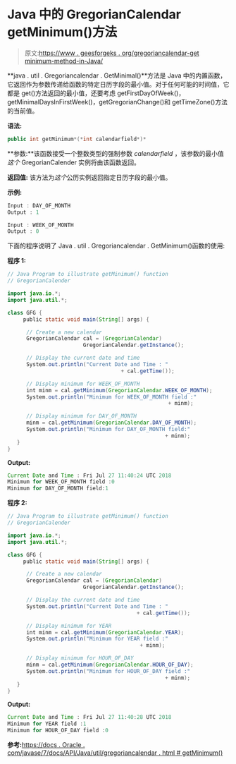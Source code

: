 # Java 中的 GregorianCalendar getMinimum()方法

> 原文:[https://www . geesforgeks . org/gregoriancalendar-get minimum-method-in-Java/](https://www.geeksforgeeks.org/gregoriancalendar-getminimum-method-in-java/)

**java . util . Gregoriancalendar . GetMinimal()**方法是 Java 中的内置函数，它返回作为参数传递给函数的特定日历字段的最小值。对于任何可能的时间值，它都是 get()方法返回的最小值，还要考虑 getFirstDayOfWeek()，getMinimalDaysInFirstWeek()，getGregorianChange()和 getTimeZone()方法的当前值。

**语法:**

```java
public int getMinimum*(*int calendarfield*)*
```

**参数:**该函数接受一个整数类型的强制参数 *calendarfield* ，该参数的最小值*这个* GregorianCalender 实例将由该函数返回。

**返回值:**
该方法为*这个*公历实例返回指定日历字段的最小值。

**示例:**

```java
Input : DAY_OF_MONTH
Output : 1

Input : WEEK_OF_MONTH
Output : 0

```

下面的程序说明了 Java . util . Gregoriancalendar . GetMinimum()函数的使用:

**程序 1:**

```java
// Java Program to illustrate getMinimum() function 
// GregorianCalender

import java.io.*;
import java.util.*;

class GFG {
     public static void main(String[] args) {

      // Create a new calendar
      GregorianCalendar cal = (GregorianCalendar) 
                        GregorianCalendar.getInstance();

      // Display the current date and time
      System.out.println("Current Date and Time : "
                                    + cal.getTime());

      // Display minimum for WEEK_OF_MONTH
      int minm = cal.getMinimum(GregorianCalendar.WEEK_OF_MONTH);
      System.out.println("Minimum for WEEK_OF_MONTH field :"
                                                   + minm);

      // Display minimum for DAY_OF_MONTH
      minm = cal.getMinimum(GregorianCalendar.DAY_OF_MONTH);
      System.out.println("Minimum for DAY_OF_MONTH field:"
                                                  + minm);
   }
}
```

**Output:**

```java
Current Date and Time : Fri Jul 27 11:40:24 UTC 2018
Minimum for WEEK_OF_MONTH field :0
Minimum for DAY_OF_MONTH field:1

```

**程序 2:**

```java
// Java Program to illustrate getMinimum() function 
// GregorianCalender

import java.io.*;
import java.util.*;

class GFG {
     public static void main(String[] args) {

      // Create a new calendar
      GregorianCalendar cal = (GregorianCalendar) 
                        GregorianCalendar.getInstance();

      // Display the current date and time
      System.out.println("Current Date and Time : "
                                         + cal.getTime());

      // Display minimum for YEAR
      int minm = cal.getMinimum(GregorianCalendar.YEAR);
      System.out.println("Minimum for YEAR field :"
                                          + minm);

      // Display minimum for HOUR_OF_DAY
      minm = cal.getMinimum(GregorianCalendar.HOUR_OF_DAY);
      System.out.println("Minimum for HOUR_OF_DAY field :"
                                                  + minm);
   }
}
```

**Output:**

```java
Current Date and Time : Fri Jul 27 11:40:28 UTC 2018
Minimum for YEAR field :1
Minimum for HOUR_OF_DAY field :0

```

**参考:**[https://docs . Oracle . com/javase/7/docs/API/Java/util/gregoriancalendar . html # getMinimum()](https://docs.oracle.com/javase/7/docs/api/java/util/GregorianCalendar.html#getMinimum(int))